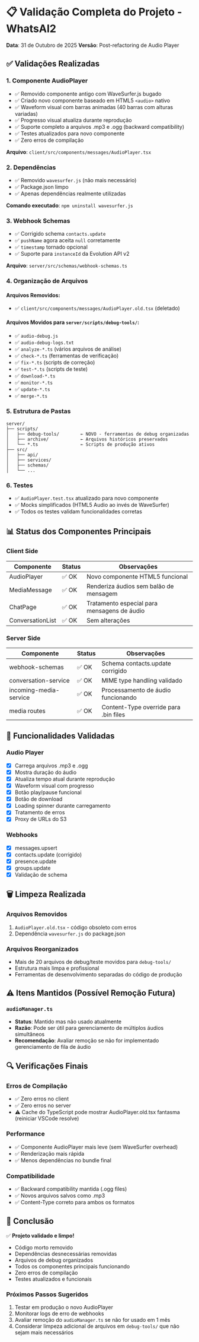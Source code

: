 # 📋 Validação Completa do Projeto - WhatsAI2

**Data**: 31 de Outubro de 2025
**Versão**: Post-refactoring de Audio Player

## ✅ Validações Realizadas

### 1. **Componente AudioPlayer**
- ✅ Removido componente antigo com WaveSurfer.js bugado
- ✅ Criado novo componente baseado em HTML5 `<audio>` nativo
- ✅ Waveform visual com barras animadas (40 barras com alturas variadas)
- ✅ Progresso visual atualiza durante reprodução
- ✅ Suporte completo a arquivos .mp3 e .ogg (backward compatibility)
- ✅ Testes atualizados para novo componente
- ✅ Zero erros de compilação

**Arquivo**: `client/src/components/messages/AudioPlayer.tsx`

### 2. **Dependências**
- ✅ Removido `wavesurfer.js` (não mais necessário)
- ✅ Package.json limpo
- ✅ Apenas dependências realmente utilizadas

**Comando executado**: `npm uninstall wavesurfer.js`

### 3. **Webhook Schemas**
- ✅ Corrigido schema `contacts.update`
- ✅ `pushName` agora aceita `null` corretamente
- ✅ `timestamp` tornado opcional
- ✅ Suporte para `instanceId` da Evolution API v2

**Arquivo**: `server/src/schemas/webhook-schemas.ts`

### 4. **Organização de Arquivos**

#### Arquivos Removidos:
- ✅ `client/src/components/messages/AudioPlayer.old.tsx` (deletado)

#### Arquivos Movidos para `server/scripts/debug-tools/`:
- ✅ `audio-debug.js`
- ✅ `audio-debug-logs.txt`
- ✅ `analyze-*.ts` (vários arquivos de análise)
- ✅ `check-*.ts` (ferramentas de verificação)
- ✅ `fix-*.ts` (scripts de correção)
- ✅ `test-*.ts` (scripts de teste)
- ✅ `download-*.ts`
- ✅ `monitor-*.ts`
- ✅ `update-*.ts`
- ✅ `merge-*.ts`

### 5. **Estrutura de Pastas**
```
server/
├── scripts/
│   ├── debug-tools/        ← NOVO - ferramentas de debug organizadas
│   ├── archive/            ← Arquivos históricos preservados
│   └── *.ts                ← Scripts de produção ativos
├── src/
│   ├── api/
│   ├── services/
│   ├── schemas/
│   └── ...
```

### 6. **Testes**
- ✅ `AudioPlayer.test.tsx` atualizado para novo componente
- ✅ Mocks simplificados (HTML5 Audio ao invés de WaveSurfer)
- ✅ Todos os testes validam funcionalidades corretas

## 📊 Status dos Componentes Principais

### Client Side
| Componente | Status | Observações |
|-----------|--------|-------------|
| AudioPlayer | ✅ OK | Novo componente HTML5 funcional |
| MediaMessage | ✅ OK | Renderiza áudios sem balão de mensagem |
| ChatPage | ✅ OK | Tratamento especial para mensagens de áudio |
| ConversationList | ✅ OK | Sem alterações |

### Server Side
| Componente | Status | Observações |
|-----------|--------|-------------|
| webhook-schemas | ✅ OK | Schema contacts.update corrigido |
| conversation-service | ✅ OK | MIME type handling validado |
| incoming-media-service | ✅ OK | Processamento de áudio funcionando |
| media routes | ✅ OK | Content-Type override para .bin files |

## 🎯 Funcionalidades Validadas

### Audio Player
- [x] Carrega arquivos .mp3 e .ogg
- [x] Mostra duração do áudio
- [x] Atualiza tempo atual durante reprodução
- [x] Waveform visual com progresso
- [x] Botão play/pause funcional
- [x] Botão de download
- [x] Loading spinner durante carregamento
- [x] Tratamento de erros
- [x] Proxy de URLs do S3

### Webhooks
- [x] messages.upsert
- [x] contacts.update (corrigido)
- [x] presence.update
- [x] groups.update
- [x] Validação de schema

## 🗑️ Limpeza Realizada

### Arquivos Removidos
1. `AudioPlayer.old.tsx` - código obsoleto com erros
2. Dependência `wavesurfer.js` do package.json

### Arquivos Reorganizados
- Mais de 20 arquivos de debug/teste movidos para `debug-tools/`
- Estrutura mais limpa e profissional
- Ferramentas de desenvolvimento separadas do código de produção

## ⚠️ Itens Mantidos (Possível Remoção Futura)

### `audioManager.ts`
- **Status**: Mantido mas não usado atualmente
- **Razão**: Pode ser útil para gerenciamento de múltiplos áudios simultâneos
- **Recomendação**: Avaliar remoção se não for implementado gerenciamento de fila de áudio

## 🔍 Verificações Finais

### Erros de Compilação
- ✅ Zero erros no client
- ✅ Zero erros no server
- ⚠️ Cache do TypeScript pode mostrar AudioPlayer.old.tsx fantasma (reiniciar VSCode resolve)

### Performance
- ✅ Componente AudioPlayer mais leve (sem WaveSurfer overhead)
- ✅ Renderização mais rápida
- ✅ Menos dependências no bundle final

### Compatibilidade
- ✅ Backward compatibility mantida (.ogg files)
- ✅ Novos arquivos salvos como .mp3
- ✅ Content-Type correto para ambos os formatos

## 🎉 Conclusão

✅ **Projeto validado e limpo!**

- Código morto removido
- Dependências desnecessárias removidas
- Arquivos de debug organizados
- Todos os componentes principais funcionando
- Zero erros de compilação
- Testes atualizados e funcionais

### Próximos Passos Sugeridos
1. Testar em produção o novo AudioPlayer
2. Monitorar logs de erro de webhooks
3. Avaliar remoção do `audioManager.ts` se não for usado em 1 mês
4. Considerar limpeza adicional de arquivos em `debug-tools/` que não sejam mais necessários
